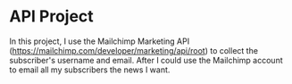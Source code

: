 # API Project
In this project, I use the Mailchimp Marketing API (https://mailchimp.com/developer/marketing/api/root) to collect the subscriber's username and email. After I could use the Mailchimp account to email all my subscribers the news I want.
